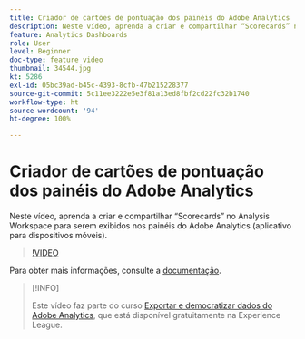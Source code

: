 ```yaml
---
title: Criador de cartões de pontuação dos painéis do Adobe Analytics
description: Neste vídeo, aprenda a criar e compartilhar “Scorecards” no Analysis Workspace para serem exibidos nos painéis do Adobe Analytics (aplicativo para dispositivos móveis).
feature: Analytics Dashboards
role: User
level: Beginner
doc-type: feature video
thumbnail: 34544.jpg
kt: 5286
exl-id: 05bc39ad-b45c-4393-8cfb-47b215228377
source-git-commit: 5c11ee3222e5e3f81a13ed8fbf2cd22fc32b1740
workflow-type: ht
source-wordcount: '94'
ht-degree: 100%

---
```


# Criador de cartões de pontuação dos painéis do Adobe Analytics

Neste vídeo, aprenda a criar e compartilhar “Scorecards” no Analysis Workspace para serem exibidos nos painéis do Adobe Analytics (aplicativo para dispositivos móveis).

>[!VIDEO](https://video.tv.adobe.com/v/34544/?quality=12)

Para obter mais informações, consulte a [documentação](https://experienceleague.adobe.com/docs/analytics/analyze/mobapp/home.html?lang=pt-BR).

>[!INFO]
>
> Este vídeo faz parte do curso [Exportar e democratizar dados do Adobe Analytics](https://experienceleague.adobe.com/?recommended=Analytics-A-1-2022.1.democratizing&amp;lang=pt-BR), que está disponível gratuitamente na Experience League.